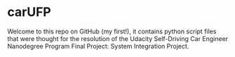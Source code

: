 # carUFP

Welcome to this repo on GitHub (my first!), it contains python script files that were thought for the resolution of the Udacity Self-Driving Car Engineer Nanodegree Program Final Project: System Integration Project.
